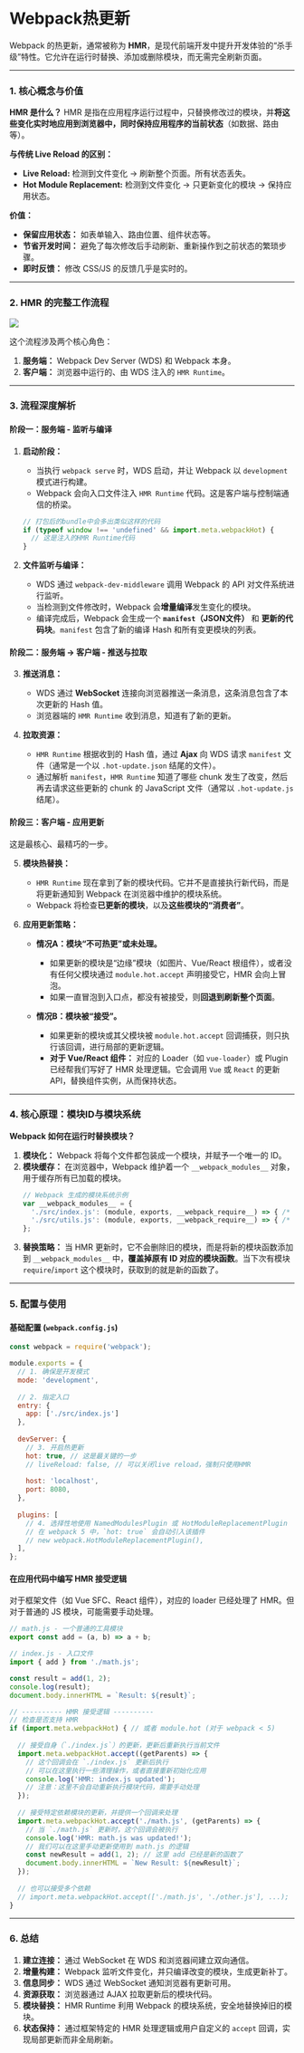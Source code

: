 # Webpack热更新
Webpack 的热更新，通常被称为 **HMR**，是现代前端开发中提升开发体验的“杀手级”特性。它允许在运行时替换、添加或删除模块，而无需完全刷新页面。

---

### 1. 核心概念与价值

**HMR 是什么？**
HMR 是指在应用程序运行过程中，只替换修改过的模块，并**将这些变化实时地应用到浏览器中，同时保持应用程序的当前状态**（如数据、路由等）。

**与传统 Live Reload 的区别：**
*   **Live Reload:** 检测到文件变化 -> 刷新整个页面。所有状态丢失。
*   **Hot Module Replacement:** 检测到文件变化 -> 只更新变化的模块 -> 保持应用状态。

**价值：**
*   **保留应用状态：** 如表单输入、路由位置、组件状态等。
*   **节省开发时间：** 避免了每次修改后手动刷新、重新操作到之前状态的繁琐步骤。
*   **即时反馈：** 修改 CSS/JS 的反馈几乎是实时的。

---

### 2. HMR 的完整工作流程

![](./images/webpack1.png)
 
这个流程涉及两个核心角色：
1.  **服务端：** Webpack Dev Server (WDS) 和 Webpack 本身。
2.  **客户端：** 浏览器中运行的、由 WDS 注入的 `HMR Runtime`。

---

### 3. 流程深度解析

#### 阶段一：服务端 - 监听与编译

1.  **启动阶段：**
    *   当执行 `webpack serve` 时，WDS 启动，并让 Webpack 以 `development` 模式进行构建。
    *   Webpack 会向入口文件注入 `HMR Runtime` 代码。这是客户端与控制端通信的桥梁。
    ```javascript
    // 打包后的bundle中会多出类似这样的代码
    if (typeof window !== 'undefined' && import.meta.webpackHot) {
      // 这是注入的HMR Runtime代码
    }
    ```

2.  **文件监听与编译：**
    *   WDS 通过 `webpack-dev-middleware` 调用 Webpack 的 API 对文件系统进行监听。
    *   当检测到文件修改时，Webpack 会**增量编译**发生变化的模块。
    *   编译完成后，Webpack 会生成一个 **`manifest`（JSON文件）** 和 **更新的代码块**。`manifest` 包含了新的编译 Hash 和所有变更模块的列表。

#### 阶段二：服务端 -> 客户端 - 推送与拉取

3.  **推送消息：**
    *   WDS 通过 **WebSocket** 连接向浏览器推送一条消息，这条消息包含了本次更新的 Hash 值。
    *   浏览器端的 `HMR Runtime` 收到消息，知道有了新的更新。

4.  **拉取资源：**
    *   `HMR Runtime` 根据收到的 Hash 值，通过 **Ajax** 向 WDS 请求 `manifest` 文件（通常是一个以 `.hot-update.json` 结尾的文件）。
    *   通过解析 `manifest`，`HMR Runtime` 知道了哪些 chunk 发生了改变，然后再去请求这些更新的 chunk 的 JavaScript 文件（通常以 `.hot-update.js` 结尾）。

#### 阶段三：客户端 - 应用更新

这是最核心、最精巧的一步。

5.  **模块热替换：**
    *   `HMR Runtime` 现在拿到了新的模块代码。它并不是直接执行新代码，而是将更新通知到 Webpack 在浏览器中维护的模块系统。
    *   Webpack 将检查**已更新的模块**，以及**这些模块的“消费者”**。

6.  **应用更新策略：**
    *   **情况A：模块“不可热更”或未处理。**
        *   如果更新的模块是“边缘”模块（如图片、Vue/React 根组件），或者没有任何父模块通过 `module.hot.accept` 声明接受它，HMR 会向上冒泡。
        *   如果一直冒泡到入口点，都没有被接受，则**回退到刷新整个页面**。

    *   **情况B：模块被“接受”。**
        *   如果更新的模块或其父模块被 `module.hot.accept` 回调捕获，则只执行该回调，进行局部的更新逻辑。
        *   **对于 Vue/React 组件：** 对应的 Loader（如 `vue-loader`）或 Plugin 已经帮我们写好了 HMR 处理逻辑。它会调用 `Vue` 或 `React` 的更新 API，替换组件实例，从而保持状态。

---

### 4. 核心原理：模块ID与模块系统

**Webpack 如何在运行时替换模块？**

1.  **模块化：** Webpack 将每个文件都包装成一个模块，并赋予一个唯一的 ID。
2.  **模块缓存：** 在浏览器中，Webpack 维护着一个 `__webpack_modules__` 对象，用于缓存所有已加载的模块。
    ```javascript
    // Webpack 生成的模块系统示例
    var __webpack_modules__ = {
      './src/index.js': (module, exports, __webpack_require__) => { /* ... */ },
      './src/utils.js': (module, exports, __webpack_require__) => { /* ... */ }
    };
    ```
3.  **替换策略：** 当 HMR 更新时，它不会删除旧的模块，而是将新的模块函数添加到 `__webpack_modules__` 中，**覆盖掉原有 ID 对应的模块函数**。当下次有模块 `require`/`import` 这个模块时，获取到的就是新的函数了。

---

### 5. 配置与使用

#### 基础配置 (`webpack.config.js`)

```javascript
const webpack = require('webpack');

module.exports = {
  // 1. 确保是开发模式
  mode: 'development',
  
  // 2. 指定入口
  entry: {
    app: ['./src/index.js']
  },
  
  devServer: {
    // 3. 开启热更新
    hot: true, // 这是最关键的一步
    // liveReload: false, // 可以关闭live reload，强制只使用HMR
    
    host: 'localhost',
    port: 8080,
  },
  
  plugins: [
    // 4. 选择性地使用 NamedModulesPlugin 或 HotModuleReplacementPlugin
    // 在 webpack 5 中，`hot: true` 会自动引入该插件
    // new webpack.HotModuleReplacementPlugin(),
  ],
};
```

#### 在应用代码中编写 HMR 接受逻辑

对于框架文件（如 Vue SFC、React 组件），对应的 loader 已经处理了 HMR。但对于普通的 JS 模块，可能需要手动处理。

```javascript
// math.js - 一个普通的工具模块
export const add = (a, b) => a + b;

// index.js - 入口文件
import { add } from './math.js';

const result = add(1, 2);
console.log(result);
document.body.innerHTML = `Result: ${result}`;

// ---------- HMR 接受逻辑 ----------
// 检查是否支持 HMR
if (import.meta.webpackHot) { // 或者 module.hot (对于 webpack < 5)
  
  // 接受自身（`./index.js`）的更新，更新后重新执行当前文件
  import.meta.webpackHot.accept((getParents) => {
    // 这个回调会在 `./index.js` 更新后执行
    // 可以在这里执行一些清理操作，或者直接重新初始化应用
    console.log('HMR: index.js updated');
    // 注意：这里不会自动重新执行模块代码，需要手动处理
  });
  
  // 接受特定依赖模块的更新，并提供一个回调来处理
  import.meta.webpackHot.accept('./math.js', (getParents) => {
    // 当 `./math.js` 更新时，这个回调会被执行
    console.log('HMR: math.js was updated!');
    // 我们可以在这里手动更新使用到 math.js 的逻辑
    const newResult = add(1, 2); // 这里 add 已经是新的函数了
    document.body.innerHTML = `New Result: ${newResult}`;
  });
  
  // 也可以接受多个依赖
  // import.meta.webpackHot.accept(['./math.js', './other.js'], ...);
}
```

---

### 6. 总结

1.  **建立连接：** 通过 WebSocket 在 WDS 和浏览器间建立双向通信。
2.  **增量构建：** Webpack 监听文件变化，并只编译改变的模块，生成更新补丁。
3.  **信息同步：** WDS 通过 WebSocket 通知浏览器有更新可用。
4.  **资源获取：** 浏览器通过 AJAX 拉取更新后的模块代码。
5.  **模块替换：** HMR Runtime 利用 Webpack 的模块系统，安全地替换掉旧的模块。
6.  **状态保持：** 通过框架特定的 HMR 处理逻辑或用户自定义的 `accept` 回调，实现局部更新而非全局刷新。
